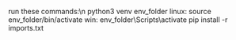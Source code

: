 run these commands:\n
  python3 venv env_folder
  linux: source env_folder/bin/activate
  win: env_folder\Scripts\activate
  pip install -r imports.txt
